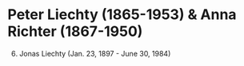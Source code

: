 # Peter Liechty (1865-1953) &  Anna Richter (1867-1950)

6. Jonas Liechty (Jan. 23, 1897 - June 30, 1984)
